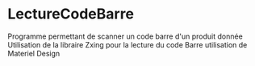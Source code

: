 # LectureCodeBarre
Programme permettant de scanner un code barre d'un produit donnée
Utilisation de la libraire Zxing pour la lecture du code Barre 
utilisation de Materiel Design 

